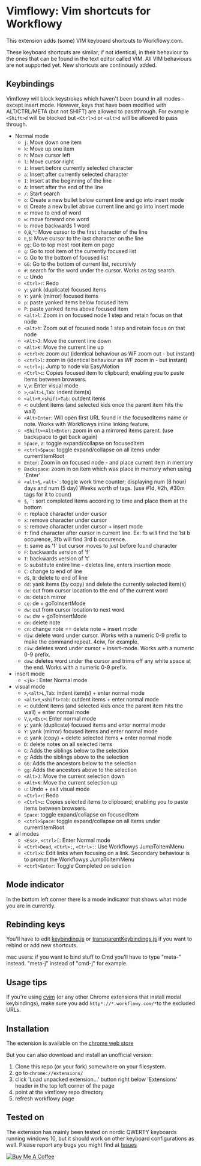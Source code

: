 


Vimflowy: Vim shortcuts for Workflowy
=====================================

This extension adds (some) VIM keyboard shortcuts to Workflowy.com.

These keyboard shortcuts are similar, if not identical, in their behaviour to the ones that can be found in the text editor called VIM. All VIM behaviours are not supported yet. New shortcuts are continously added.

Keybindings
-----------

Vimflowy will block keystrokes which haven't been bound in all modes - except insert mode. However, keys that have been modified with ALT/CTRL/META (but not SHIFT) are allowed to passthrough. For example `<Shift>d` will be blocked but `<Ctrl>d` or `<alt>d` will be allowed to pass through. 

* Normal mode
    - `j`: Move down one item
    - `k`: Move up one item
    - `h`: Move cursor left
    - `l`: Move cursor right
    - `i`: Insert before currently selected character
    - `a`: Insert after currently selected character
    - `I`: Insert at the beginning of the line
    - `A`: Insert after the end of the line
    - `/`: Start search
    - `o`: Create a new bullet below current line and go into insert mode
    - `O`: Create a new bullet above current line and go into insert mode
    - `e`: move to end of word
    - `w`: move forward one word
    - `b`: move backwards 1 word
    - `0`,`B`,`^`: Move cursor to the first character of the line
    - `E`,`$`: Move cursor to the last character on the line
    - `gg`: Go to top most root item on page
    - `g`: Go to root item of the currently focused list
    - `G`: Go to the bottom of focused list
    - `GG`: Go to the bottom of current list, recursivly
    - `#`: search for the word under the cursor. Works as tag search.
    - `u`: Undo
    - `<Ctrl>r`: Redo
    - `y`: yank (duplicate) focused items
    - `Y`: yank (mirror) focused items
    - `p`: paste yanked items below focused item
    - `P`: paste yanked items above focused item
    - `<alt>l`: Zoom in on focused node 1 step and retain focus on that node
    - `<alt>h`: Zoom out of focused node 1 step and retain focus on that node
    - `<Alt>J`: Move the current line down
    - `<Alt>K`: Move the current line up
    - `<ctrl>h`: zoom out (identical behaviour as WF zoom out - but instant)
    - `<ctrl>l`: zoom in  (identical behaviour as WF zoom in  - but instant)
    - `<ctrl>j`: Jump to node via EasyMotion
    - `<Ctrl>c`: Copies focused item to clipboard; enabling you to paste items between browsers. 
    - `V`,`v`: Enter visual mode
    - `>`,`<alt>L`,`Tab`: indent item(s)
    - `<alt>H`,`<shift>Tab`: outdent items
    - `<`: outdent items (and selected kids once the parent item hits the wall)
    - `<Alt>Enter`: Will open first URL found in the focusedItems name or note. Works with Workflowys inline linking feature.
    - `<Shift><Alt>Enter`: zoom in on a mirrored items parent. (use backspace to get back again)
    - `Space`, `z`: toggle expand/collapse on focusedItem
    - `<ctrl>Space`: toggle expand/collapse on all items under currentItemRoot
    - `Enter`: Zoom in on focused node - and place current item in memory
    - `Backspace`: zoom in on item which was place in memory when using 'Enter'
    - `<alt>§`, `` <alt>` ``: toggle work time counter; displaying num (8 hour) days and num (5 day) Weeks worth of tags. (use #1d, #2h, #30m tags for it to count)
    - `§`, `` ` ``: sort completed items according to time and place them at the bottom
    - `r`: replace character under cursor 
    - `x`: remove character under cursor
    - `s`: remove character under cursor + insert mode
    - `f`: find character after cursor in current line. Ex: fb will find the 1st b occurence, 3fb will find 3rd b occurence. 
    - `t`: same as 'f' but cursor moves to just before found character
    - `F`: backwards version of 'f'
    - `T`: backwards version of 't'
    - `S`: substitute entire line - deletes line, enters insertion mode
    - `C`: change to end of line
    - `d$`, `D`: delete to end of line
    - `dd`: yank items (by copy) and delete the currently selected item(s)
    - `de`: cut from cursor location to the end of the current word
    - `dm`: detach mirror 
    - `ce`: de + goToInsertMode
    - `dw`: cut from cursor location to next word
    - `cw`: dw + goToInsertMode
    - `dn`: delete note
    - `cn`: change note == delete note + insert mode
    - `diw`: delete word under cursor. Works with a numeric 0-9 prefix to make the command repeat. 4ciw, for example. 
    - `ciw`: deletes word under cursor + insert-mode. Works with a numeric 0-9 prefix.
    - `daw`: deletes word under the cursor and trims off any white space at the end. Works with a numeric 0-9 prefix.
* insert mode
    - `<jk>` : Enter Normal mode
* visual mode
    - `>`,`<alt>L`,`Tab`: indent item(s) + enter normal mode
    - `<alt>H`,`<shift>Tab`: outdent items +  enter normal mode
    - `<`: outdent items (and selected kids once the parent item hits the wall) +  enter normal mode
    - `V`,`v`,`<Esc>`: Enter normal mode
    - `y`: yank (duplicate) focused items and enter normal mode
    - `Y`: yank (mirror) focused items and enter normal mode
    - `d`: yank (copy) + delete selected items + enter normal mode
    - `D`: delete notes on all selected items
    - `G`: Adds the siblings below to the selection
    - `g`: Adds the siblings above to the selection
    - `GG`: Adds the ancestors below to the selection
    - `gg`: Adds the ancestors above to the selection
    - `<Alt>J`: Move the current selection down
    - `<Alt>K`: Move the current selection up
    - `u`: Undo + exit visual mode
    - `<Ctrl>r`: Redo
    - `<Ctrl>c`: Copies selected items to clipboard; enabling you to paste items between browsers. 
    - `Space`: toggle expand/collapse on focusedItem
    - `<ctrl>Space`: toggle expand/collapse on all items under currentItemRoot
* all modes
    - `<Esc>`, `<ctrl>[`: Enter Normal mode
    - `<Ctrl>Dead`, `<Ctrl>;`, `<Ctrl>:`: Use Workflowys JumpToItemMenu
    - `<Ctrl>k`: Edit links when focusing on a link. Secondary behaviour is to prompt the Workflowys JumpToItemMenu
    - `<ctrl>Enter`: Toggle Completed on seletion

Mode indicator
--------------

In the bottom left corner there is a mode indicator that shows what mode you are in currently.

Rebinding keys
--------------

You'll have to edit [keybinding.js](https://github.com/Wojnach/vimflowy/blob/master/keybindings.js) or [transparentKeybindings.js](https://github.com/Wojnach/vimflowy/blob/master/transparentKeybindings.js) if you want to rebind or add new shortcuts.

mac users: if you want to bind stuff to Cmd you'll have to type "meta-" instead. "meta-j" instead of "cmd-j" for example. 

Usage tips
----------

If you're using [cvim](https://chrome.google.com/webstore/detail/cvim/ihlenndgcmojhcghmfjfneahoeklbjjh) (or any other Chrome extensions that install modal keybindings), make sure you add `http*://*.workflowy.com/*`to the excluded URLs.

Installation
------------

The extension is available on the [chrome web store](https://chrome.google.com/webstore/detail/vimflowy/jhoonlfajlaihdlcocigbpeacapaepng)

But you can also download and install an unofficial version:
1. Clone this repo (or your fork) somewhere on your filesystem.
2. go to `chrome://extensions/`
3. click 'Load unpacked extension...' button right below 'Extensions' header in the top left corner of the page
4. point at the vimflowy repo directory
5. refresh workflowy page

Tested on
---------

The extension has mainly been tested on nordic QWERTY keyboards running windows 10, but it should work on other keyboard configurations as well. Please report any bugs you might find at [Issues](https://github.com/Wojnach/vimflowy/issues)

<a href="https://www.buymeacoffee.com/Wojnach" target="_blank"><img src="https://www.buymeacoffee.com/assets/img/custom_images/orange_img.png" alt="Buy Me A Coffee" style="height: auto !important;width: auto !important;" ></a>
